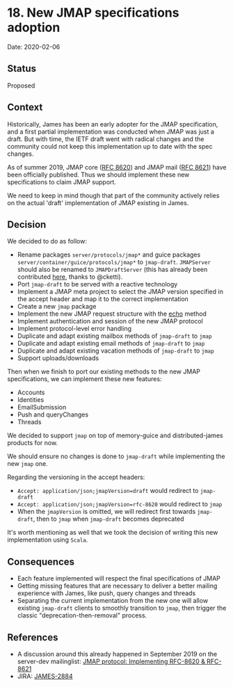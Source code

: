 # 18. New JMAP specifications adoption

Date: 2020-02-06

## Status

Proposed

## Context

Historically, James has been an early adopter for the JMAP specification, and a first partial implementation was conducted when JMAP was just a draft. 
But with time, the IETF draft went with radical changes and the community could not keep this implementation up to date with the spec changes.

As of summer 2019, JMAP core ([RFC 8620](https://tools.ietf.org/html/rfc8620)) and JMAP mail ([RFC 8621](https://tools.ietf.org/html/rfc8621)) have been officially published. 
Thus we should implement these new specifications to claim JMAP support.

We need to keep in mind though that part of the community actively relies on the actual 'draft' implementation of JMAP existing in James. 

## Decision

We decided to do as follow:

* Rename packages `server/protocols/jmap*` and guice packages `server/container/guice/protocols/jmap*` to `jmap-draft`. `JMAPServer` should also be renamed to `JMAPDraftServer` (this has already been contributed [here](https://github.com/apache/james-project/pull/164), thanks to @cketti).
* Port `jmap-draft` to be served with a reactive technology
* Implement a JMAP meta project to select the JMAP version specified in the accept header and map it to the correct implementation
* Create a new `jmap` package
* Implement the new JMAP request structure with the [echo](https://jmap.io/spec-core.html#the-coreecho-method) method
* Implement authentication and session of the new JMAP protocol
* Implement protocol-level error handling
* Duplicate and adapt existing mailbox methods of `jmap-draft` to `jmap`
* Duplicate and adapt existing email methods of `jmap-draft` to `jmap`
* Duplicate and adapt existing vacation methods of `jmap-draft` to `jmap`
* Support uploads/downloads

Then when we finish to port our existing methods to the new JMAP specifications, we can implement these new features:

* Accounts
* Identities
* EmailSubmission
* Push and queryChanges
* Threads

We decided to support `jmap` on top of memory-guice and distributed-james products for now. 

We should ensure no changes is done to `jmap-draft` while implementing the new `jmap` one.

Regarding the versioning in the accept headers:

* `Accept: application/json;jmapVersion=draft` would redirect to `jmap-draft`
* `Accept: application/json;jmapVersion=rfc-8620` would redirect to `jmap`
* When the `jmapVersion` is omitted, we will redirect first towards `jmap-draft`, then to `jmap`
when `jmap-draft` becomes deprecated

It's worth mentioning as well that we took the decision of writing this new implementation using `Scala`.

## Consequences

* Each feature implemented will respect the final specifications of JMAP
* Getting missing features that are necessary to deliver a better mailing experience with James, like push, query changes and threads 
* Separating the current implementation from the new one will allow existing `jmap-draft` clients to smoothly transition to `jmap`, then trigger the classic "deprecation-then-removal" process. 

## References

* A discussion around this already happened in September 2019 on the server-dev mailinglist: [JMAP protocol: Implementing RFC-8620 & RFC-8621](https://www.mail-archive.com/server-dev@james.apache.org/msg62072.html)
* JIRA: [JAMES-2884](https://issues.apache.org/jira/browse/JAMES-2884)